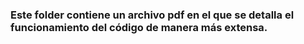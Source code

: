 ### Este folder contiene un archivo pdf en el que se detalla el funcionamiento del código de manera más extensa.
